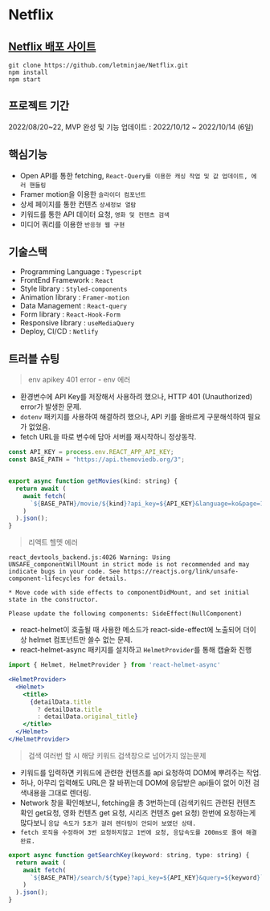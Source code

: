 # Netflix

## [Netflix 배포 사이트](https://letminjae-netflix.netlify.app/)

```
git clone https://github.com/letminjae/Netflix.git
npm install
npm start
```

## 프로젝트 기간
2022/08/20~22, MVP 완성 및 기능 업데이트 : 2022/10/12 ~ 2022/10/14 (6일)
## 핵심기능
- Open API를 통한 fetching, `React-Query를 이용한 캐싱 작업 및 값 업데이트, 에러 핸들링`
- Framer motion을 이용한 `슬라이더 컴포넌트`
- 상세 페이지를 통한 컨텐츠 `상세정보 열람 `
- 키워드를 통한 API 데이터 요청, `영화 및 컨텐츠 검색`
- 미디어 쿼리를 이용한 `반응형 웹 구현`

## 기술스택
- Programming Language : `Typescript` 
- FrontEnd Framework : `React`
- Style library : `Styled-components`
- Animation library : `Framer-motion` 
- Data Management : `React-query`
- Form library : `React-Hook-Form`
- Responsive library : `useMediaQuery`
- Deploy, CI/CD : `Netlify`

## 트러블 슈팅
> env apikey 401 error - env 에러
- 환경변수에 API Key를 저장해서 사용하려 했으나, HTTP 401 (Unauthorized) error가 발생한 문제.
- `dotenv` 패키지를 사용하여 해결하려 했으나, API 키를 올바르게 구문해석하여 필요가 없었음.
- fetch URL을 따로 변수에 담아 서버를 재시작하니 정상동작.
```js
const API_KEY = process.env.REACT_APP_API_KEY;
const BASE_PATH = "https://api.themoviedb.org/3";


export async function getMovies(kind: string) {
  return await (
    await fetch(
      `${BASE_PATH}/movie/${kind}?api_key=${API_KEY}&language=ko&page=1&region=kr`
    )
  ).json();
}
```
> 리액트 헬멧 에러
```
react_devtools_backend.js:4026 Warning: Using UNSAFE_componentWillMount in strict mode is not recommended and may indicate bugs in your code. See https://reactjs.org/link/unsafe-component-lifecycles for details.

* Move code with side effects to componentDidMount, and set initial state in the constructor.

Please update the following components: SideEffect(NullComponent)
```
- react-helmet이 호출될 때 사용한 메소드가 react-side-effect에 노출되어 더이상 helmet 컴포넌트만 쓸수 없는 문제.
- react-helmet-async 패키지를 설치하고 `HelmetProvider`를 통해 캡슐화 진행
```jsx
import { Helmet, HelmetProvider } from 'react-helmet-async'

<HelmetProvider>
  <Helmet>
    <title>
      {detailData.title
        ? detailData.title
        : detailData.original_title}
    </title>
  </Helmet>
</HelmetProvider>
```

> 검색 여러번 할 시 해당 키워드 검색창으로 넘어가지 않는문제
- 키워드를 입력하면 키워드에 관련한 컨텐츠를 api 요청하여 DOM에 뿌려주는 작업.
- 허나, 아무리 입력해도 URL은 잘 바뀌는데 DOM에 응답받은 api들이 없어 이전 검색내용을 그대로 렌더링.
- Network 창을 확인해보니, fetching을 총 3번하는데 (검색키워드 관련된 컨텐츠 확인 get요청, 영화 컨텐츠 get 요청, 시리즈 컨텐츠 get 요청) 한번에 요청하는게 많다보니 `응답 속도가 5초가 걸려 렌더링이 안되어 보였던 상태.`
- `fetch 로직을 수정하여 3번 요청하지않고 1번에 요청, 응답속도를 200ms로 줄여 해결완료.`
```js
export async function getSearchKey(keyword: string, type: string) {
  return await (
    await fetch(
      `${BASE_PATH}/search/${type}?api_key=${API_KEY}&query=${keyword}`
    )
  ).json();
}
```